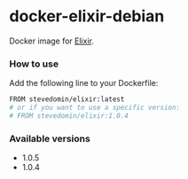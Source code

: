 docker-elixir-debian
====================

Docker image for [Elixir](http://elixir-lang.org/).

### How to use

Add the following line to your Dockerfile:

```bash
FROM stevedomin/elixir:latest
# or if you want to use a specific version:
# FROM stevedomin/elixir:1.0.4
```

### Available versions

* 1.0.5
* 1.0.4
